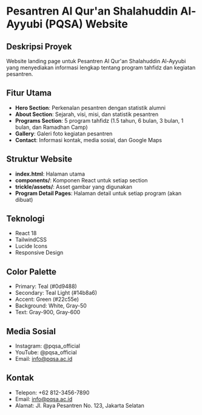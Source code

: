 # Pesantren Al Qur'an Shalahuddin Al-Ayyubi (PQSA) Website

## Deskripsi Proyek
Website landing page untuk Pesantren Al Qur'an Shalahuddin Al-Ayyubi yang menyediakan informasi lengkap tentang program tahfidz dan kegiatan pesantren.

## Fitur Utama
- **Hero Section**: Perkenalan pesantren dengan statistik alumni
- **About Section**: Sejarah, visi, misi, dan statistik pesantren
- **Programs Section**: 5 program tahfidz (1.5 tahun, 6 bulan, 3 bulan, 1 bulan, dan Ramadhan Camp)
- **Gallery**: Galeri foto kegiatan pesantren
- **Contact**: Informasi kontak, media sosial, dan Google Maps

## Struktur Website
- **index.html**: Halaman utama
- **components/**: Komponen React untuk setiap section
- **trickle/assets/**: Asset gambar yang digunakan
- **Program Detail Pages**: Halaman detail untuk setiap program (akan dibuat)

## Teknologi
- React 18
- TailwindCSS
- Lucide Icons
- Responsive Design

## Color Palette
- Primary: Teal (#0d9488)
- Secondary: Teal Light (#14b8a6)
- Accent: Green (#22c55e)
- Background: White, Gray-50
- Text: Gray-900, Gray-600

## Media Sosial
- Instagram: @pqsa_official
- YouTube: @pqsa_official
- Email: info@pqsa.ac.id

## Kontak
- Telepon: +62 812-3456-7890
- Email: info@pqsa.ac.id
- Alamat: Jl. Raya Pesantren No. 123, Jakarta Selatan